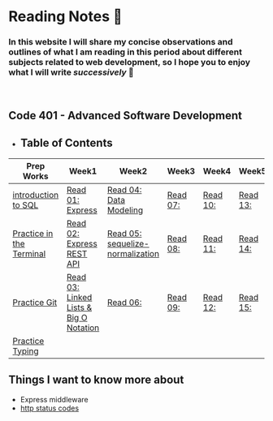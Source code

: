 # **Reading Notes** :notebook:
### In this website I will share my concise observations and outlines of what I am reading in this period about different subjects related to web development, so I hope you to enjoy what I will write *successively* :see_no_evil:
 <br>

 ##  Code 401 - Advanced Software Development
 - ## Table of Contents
 
|Prep Works    | Week1 | Week2 | Week3   | Week4   | Week5   | Week6   | Week7   | Week8   |
|---|---|---|---|---|---|---|---|---|
|  [introduction to SQL](/Prep_Readings/SQL.md) | [Read 01: Express](./Advanc%20Level/class01/Express.md) | [Read 04: Data Modeling](./Advanc%20Level//class04/Data%20Modeling.md) |[Read 07:]()  |[Read 10:]()   | [Read 13:]()  | [Read 16:]()  | [Read 19:]()  |[Read 22:]()   |
|  [Practice in the Terminal](/Prep_Readings/Terminal.md)  | [Read 02: Express REST API](./Advanc%20Level/class02/Express%20REST%20API.md)  | [Read 05: sequelize-normalization](./Advanc%20Level/class05/sequelize-normalization.md)  | [Read 08:]()  | [Read 11:]()  | [Read 14:]()  |   [Read 17:]() |  [Read 20:]()  | [Read 23:]()   |
|  [Practice Git](./Prep_Readings/practicegit.md) | [Read 03: Linked Lists & Big O Notation](./Advanc%20Level/class03/BigO%26linked_lists.md) | [Read 06:]()  |[Read 09:]()   |[Read 12:]()   |  [Read 15:]()  | [Read 18:]()   |   [Read 21:]() | [Read 24:]()   |
|[Practice Typing](./Prep_Readings/practicetyping.md)   |   |   |   |   |   |   |   |   |

## Things I want to know more about

- Express middleware
- [http status codes](https://www.restapitutorial.com/httpstatuscodes.html)
